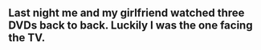 ## Last night me and my girlfriend watched three DVDs back to back. Luckily I was the one facing the TV.
